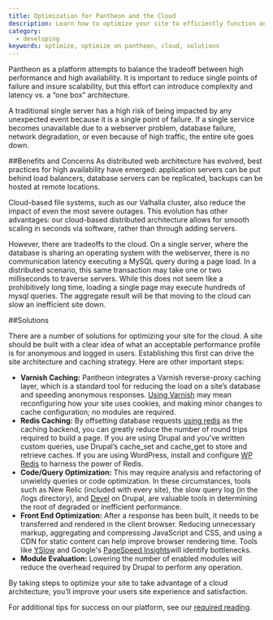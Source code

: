 ```yaml
---
title: Optimization for Pantheon and the Cloud
description: Learn how to optimize your site to efficiently function on Pantheon's cloud.  
category:
  - developing
keywords: optimize, optimize on pantheon, cloud, solutions
---
```

Pantheon as a platform attempts to balance the tradeoff between high performance and high availability. It is important to reduce single points of failure and insure scalability, but this effort can introduce complexity and latency vs. a “one box” architecture.  

A traditional single server has a high risk of being impacted by any unexpected event because it is a single point of failure. If a single service becomes unavailable due to a webserver problem, database failure, network degradation, or even because of high traffic, the entire site goes down.  


##Benefits and Concerns
As distributed web architecture has evolved, best practices for high availability have emerged: application servers can be put behind load balancers, database servers can be replicated, backups can be hosted at remote locations.

Cloud-based file systems, such as our Valhalla cluster, also reduce the impact of even the most severe outages. This evolution has other advantages: our cloud-based distributed architecture allows for smooth scaling in seconds via software, rather than through adding servers.  

However, there are tradeoffs to the cloud. On a single server, where the database is sharing an operating system with the webserver, there is no communication latency executing a MySQL query during a page load. In a distributed scenario, this same transaction may take one or two milliseconds to traverse servers. While this does not seem like a prohibitively long time, loading a single page may execute hundreds of mysql queries. The aggregate result will be that moving to the cloud can slow an inefficient site down.  

##Solutions

There are a number of solutions for optimizing your site for the cloud. A site should be built with a clear idea of what an acceptable performance profile is for anonymous and logged in users. Establishing this first can drive the site architecture and caching strategy. Here are other important steps:

- **Varnish Caching:** Pantheon integrates a Varnish reverse-proxy caching layer, which is a standard tool for reducing the load on a site’s database and speeding anonymous responses. [Using Varnish](/docs/articles/sites/varnish) may mean reconfiguring how your site uses cookies, and making minor changes to cache configuration; no modules are required.
- **Redis Caching:** By offsetting database requests [using redis](/docs/articles/sites/redis-as-a-caching-backend#understanding-redis-cache) as the caching backend, you can greatly reduce the number of round trips required to build a page. If you are using Drupal and you’ve written custom queries, use Drupal’s cache\_set and cache\_get to store and retrieve caches. If you are using WordPress, install and configure [WP Redis](https://wordpress.org/plugins/wp-redis/ "WP Redis plugin by Pantheon") to harness the power of Redis.
- **Code/Query Optimization:** This may require analysis and refactoring of unwieldy queries or code optimization. In these circumstances, tools such as New Relic (included with every site), the slow query log (in the /logs directory), and [Devel](https://drupal.org/project/devel) on Drupal, are valuable tools in determining the root of degraded or inefficient performance.
- **Front End Optimization:** After a response has been built, it needs to be transferred and rendered in the client browser. Reducing unnecessary markup, aggregating and compressing JavaScript and CSS, and using a CDN for static content can help improve browser rendering time. Tools like [YSlow](http://yslow.org/) and Google's [PageSpeed Insights](https://developers.google.com/speed/pagespeed/insights)will identify bottlenecks.
- **Module Evaluation:** Lowering the number of enabled modules will reduce the overhead required by Drupal to perform any operation.

By taking steps to optimize your site to take advantage of a cloud architecture, you’ll improve your users site experience and satisfaction.

For additional tips for success on our platform, see our [required reading](/docs/articles/required-reading-essential-pantheon-documentation).
